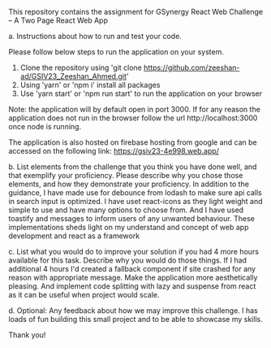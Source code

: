 This repository contains the assignment for GSynergy React Web Challenge – A Two Page React Web App

a. Instructions about how to run and test your code.

Please follow below steps to run the application on your system.
  1. Clone the repository using 'git clone https://github.com/zeeshan-ad/GSIV23_Zeeshan_Ahmed.git'
  2. Using 'yarn' or 'npm i' install all packages
  3. Use 'yarn start' or 'npm run start' to run the application on your browser
     
Note: the application will by default open in port 3000. If for any reason the application does not run in the browser follow the url 
http://localhost:3000 once node is running.

The application is also hosted on firebase hosting from google and can be accessed on the following link: https://gsiv23-4e998.web.app/

b. List elements from the challenge that you think you have done well, and that exemplify your proficiency. Please describe why you chose those elements, and how they demonstrate your proficiency.
In addition to the guidance, I have made use for debounce from lodash to make sure api calls in search input is optimized. I have uset react-icons as they light weight and simple to use and have many options to choose from. And I have used toastify and messages to inform users of any unwanted behaviour. These implementations sheds light on my understand and concept of web app development and react as a framework

c. List what you would do to improve your solution if you had 4 more hours available for this task. Describe why you would do those things.
If I had additional 4 hours I'd created a fallback component if site crashed for any reason with appropriate message. Make the application more aesthetically pleasing. And implement code splitting with lazy and suspense from react as it can be useful when project would scale.

d. Optional: Any feedback about how we may improve this challenge.
I has loads of fun building this small project and to be able to showcase my skills. 

Thank you!
